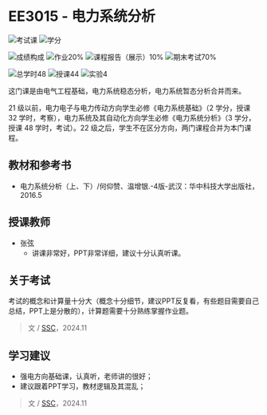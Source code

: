 # EE3015 - 电力系统分析

![考试课](https://img.shields.io/badge/%E8%80%83%E8%AF%95%E8%AF%BE-red)
![学分](https://img.shields.io/badge/%E5%AD%A6%E5%88%86-3-moccasin)

![成绩构成](https://img.shields.io/badge/%E6%88%90%E7%BB%A9%E6%9E%84%E6%88%90-gold)
![作业20%](https://img.shields.io/badge/%E4%BD%9C%E4%B8%9A-20%25-wheat)
![课程报告（展示）10%](https://img.shields.io/badge/课程报告（展示）-10%25-wheat)
![期末考试70%](https://img.shields.io/badge/%E6%9C%9F%E6%9C%AB%E8%80%83%E8%AF%95-70%25-wheat)

![总学时48](https://img.shields.io/badge/总学时-48-wheat)
![授课44](https://img.shields.io/badge/授课-44-wheat) 
![实验4](https://img.shields.io/badge/实验-4-wheat)

这门课是由电气工程基础，电力系统稳态分析，电力系统暂态分析合并而来。

21 级以前，电力电子与电力传动方向学生必修《电力系统基础》（2 学分，授课 32 学时，考察），电力系统及其自动化方向学生必修《电力系统分析》（3 学分，授课 48 学时，考试）。22 级之后，学生不在区分方向，两门课程合并为本门课程。

## 教材和参考书

- 电力系统分析（上、下）/何仰赞、温增银.-4版-武汉：华中科技大学出版社，2016.5

## 授课教师

- 张弦
  - 讲课非常好，PPT非常详细，建议十分认真听课。

## 关于考试

考试的概念和计算量十分大（概念十分细节，建议PPT反复看，有些题目需要自己总结，PPT上是分散的），计算题需要十分熟练掌握作业题。

> 文 / [SSC](https://github.com/SSC202)，2024.11

## 学习建议

- 强电方向基础课，认真听，老师讲的很好；
- 建议跟着PPT学习，教材逻辑及其混乱；

> 文 / [SSC](https://github.com/SSC202)，2024.11

